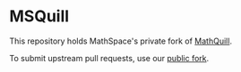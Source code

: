 # MSQuill

This repository holds MathSpace's private fork of [MathQuill](https://mathquill.com).

To submit upstream pull requests, use our [public fork](https://github.com/mathspace/mathquill).
